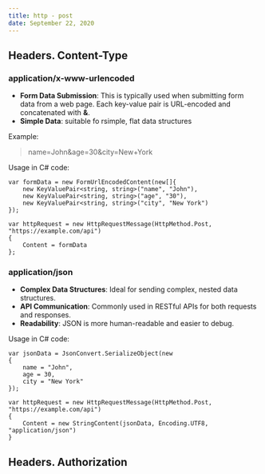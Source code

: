 ```yaml
---
title: http - post
date: September 22, 2020
---
```


## Headers. Content-Type

### application/x-www-urlencoded
* **Form Data Submission**: This is typically used when submitting form data from a web page. Each key-value pair is URL-encoded and concatenated with **&**.
* **Simple Data**: suitable fo rsimple, flat data structures

Example:

> name=John&age=30&city=New+York

Usage in C# code:
```
var formData = new FormUrlEncodedContent(new[]{
    new KeyValuePair<string, string>("name", "John"),
    new KeyValuePair<string, string>("age", "30"),
    new KeyValuePair<string, string>("city", "New York")
});

var httpRequest = new HttpRequestMessage(HttpMethod.Post, "https://example.com/api")
{
    Content = formData
};
```

### application/json
* **Complex Data Structures**: Ideal for sending complex, nested data structures.
* **API Communication**: Commonly used in RESTful APIs for both requests and responses.
* **Readability**: JSON is more human-readable and easier to debug.

Usage in C# code:
```
var jsonData = JsonConvert.SerializeObject(new
{
    name = "John",
    age = 30,
    city = "New York"
});

var httpRequest = new HttpRequestMessage(HttpMethod.Post, "https://example.com/api")
{
    Content = new StringContent(jsonData, Encoding.UTF8, "application/json")
}
```

## Headers. Authorization